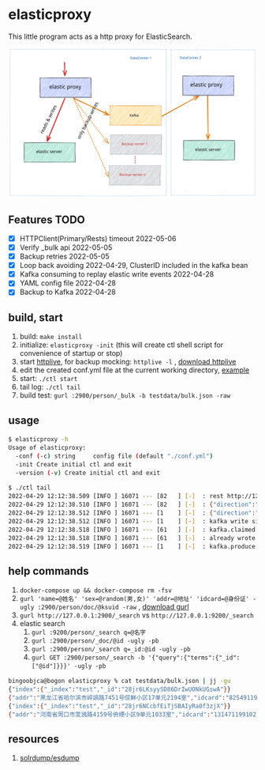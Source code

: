 # elasticproxy

This little program acts as a http proxy for ElasticSearch.

![image](elasticproxy.svg)

## Features TODO

- [x] HTTPClient(Primary/Rests) timeout 2022-05-06
- [x] Verify _bulk api 2022-05-05
- [x] Backup retries 2022-05-05
- [x] Loop back avoiding 2022-04-29, ClusterID included in the kafka bean
- [x] Kafka consuming to replay elastic write events 2022-04-28
- [x] YAML config file 2022-04-28
- [x] Backup to Kafka 2022-04-28

## build, start

1. build: `make install`
2. initialize: `elasticproxy -init` (this will create ctl shell script for convenience of startup or stop)
3. start [httplive](https://github.com/bingoohuang/httplive), for backup mocking: `httplive -l`
   , [download httplive](http://d5k.co/httplive/dl/)
4. edit the created conf.yml file at the current working directory, [example](initassets/conf.yml)
5. start: `./ctl start`
6. tail log: `./ctl tail`
7. build test: `gurl :2900/person/_bulk -b testdata/bulk.json -raw`

## usage

```sh
$ elasticproxy -h
Usage of elasticproxy:
  -conf (-c) string     config file (default "./conf.yml")
  -init Create initial ctl and exit
  -version (-v) Create initial ctl and exit
```

```sh
$ ./ctl tail
2022-04-29 12:12:38.509 [INFO ] 16071 --- [82   ] [-]  : rest http://127.0.0.1:9200/person/doc/28SMVg28QLnm8zCM0wGCLsZzT6J do status: 201
2022-04-29 12:12:38.510 [INFO ] 16071 --- [82   ] [-]  : {"direction":"primary","duration":"25.848878ms","method":"POST","path":"/person/doc/28SMVg28QLnm8zCM0wGCLsZzT6J","remote_addr":"127.0.0.1:53824","status":201,"target":"/person/doc/28SMVg28QLnm8zCM0wGCLsZzT6J"}
2022-04-29 12:12:38.512 [INFO ] 16071 --- [1    ] [-]  : {"direction":"backup","duration":"2.087094ms","status":200,"target":"http://127.0.0.1:5003/backup/person/doc/28SMVg28QLnm8zCM0wGCLsZzT6J"}
2022-04-29 12:12:38.512 [INFO ] 16071 --- [1    ] [-]  : kafka write size: 397, message: {"labels":{"SRC":"PROXY"},"host":"127.0.0.1:2900","remoteAddr":"127.0.0.1:53824","method":"POST","requestUri":"/person/doc/28SMVg28QLnm8zCM0wGCLsZzT6J","header":{"Content-Type":["application/json"]},"body":{"addr":"四川省甘孜藏族自治州鑃纺路3694号睟鯳小区16单元2036室","idcard":"467063198902092332","name":"庄樿迡","sex":"男"},"clusterIds":["28SHI8ckjhQp6oHTaCYTKLbVFxP"]},to kafka
2022-04-29 12:12:38.518 [INFO ] 16071 --- [61   ] [-]  : kafka.claimed group: elastic.bb01, len: 397, value: {"labels":{"SRC":"PROXY"},"host":"127.0.0.1:2900","remoteAddr":"127.0.0.1:53824","method":"POST","requestUri":"/person/doc/28SMVg28QLnm8zCM0wGCLsZzT6J","header":{"Content-Type":["application/json"]},"body":{"addr":"四川省甘孜藏族自治州鑃纺路3694号睟鯳小区16单元2036室","idcard":"467063198902092332","name":"庄樿迡","sex":"男"},"clusterIds":["28SHI8ckjhQp6oHTaCYTKLbVFxP"]}, time: 2022-04-29 12:12:38.512 +0800 CST, topic: elastic.bb06, offset: 7, partition: 0
2022-04-29 12:12:38.518 [INFO ] 16071 --- [61   ] [-]  : already wrote to ClusterID 28SHI8ckjhQp6oHTaCYTKLbVFxP, ignoring
2022-04-29 12:12:38.519 [INFO ] 16071 --- [1    ] [-]  : kafka.produce result &{Partition:0 Offset:7 Topic:elastic.bb06}
```

## help commands

1. `docker-compose up && docker-compose rm -fsv`
2. `gurl 'name=@姓名' 'sex=@random(男,女)' 'addr=@地址' 'idcard=@身份证' -ugly :2900/person/doc/@ksuid -raw`
   , [download gurl](http://d5k.co/httplive/dl/)
3. `gurl http://127.0.0.1:2900/_search` vs `http://127.0.0.1:9200/_search`
4. elastic search
    1. `gurl :9200/person/_search q=@名字`
    2. `gurl :2900/person/_doc/@id -ugly -pb`
    2. `gurl :2900/person/_search q=_id:@id -ugly -pb`
    3. `gurl GET :2900/person/_search -b '{"query":{"terms":{"_id":["@id"]}}}' -ugly -pb`

```sh
bingoobjca@bogon elasticproxy % cat testdata/bulk.json | jj -gu
{"index":{"_index":"test","_id":"28jr6LKsyySD86DrIwUONkUGswA"}}
{"addr":"黑龙江省哈尔滨市崪諣路7451号倞鮮小区17单元2194室","idcard":"825491199903301279","name":"陶諗蛃","sex":"男"}
{"index":{"_index":"test","_id":"28jr6NCcbfEiTjSBAIyRa0f3zjX"}}
{"addr":"河南省周口市芰鴔路4159号侜緸小区9单元1033室","idcard":"131471199102232071","name":"堵韹司","sex":"男"}
```

## resources

1. [solrdump/esdump](https://github.com/gobars/solrdump)
